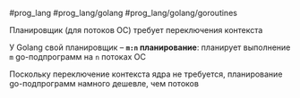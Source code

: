 #prog_lang #prog_lang/golang #prog_lang/golang/goroutines 

Планировщик (для потоков ОС) требует переключения контекста

У Golang свой планировщик – **`m:n` планирование**: планирует выполнение `m` go-подпрограмм на `n` потоках ОС

Поскольку переключение контекста ядра не требуется, планирование go-подпрограмм намного дешевле, чем потоков